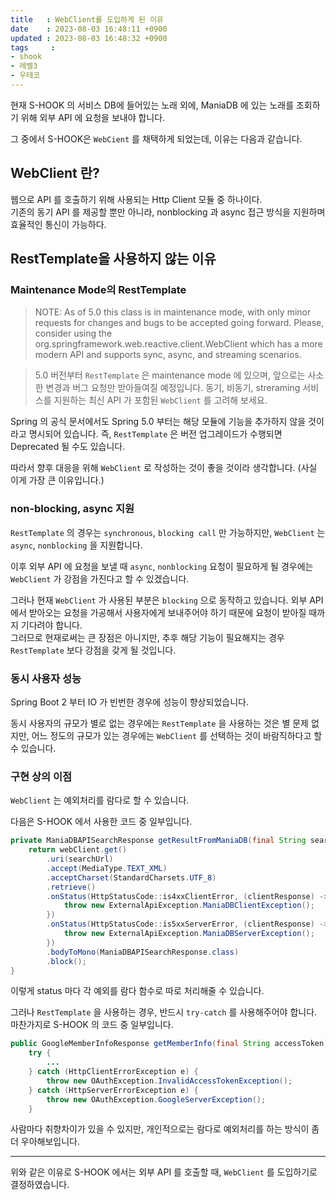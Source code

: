 ```yaml
---
title   : WebClient를 도입하게 된 이유
date    : 2023-08-03 16:48:11 +0900
updated : 2023-08-03 16:48:32 +0900
tags     : 
- shook
- 레벨3
- 우테코
---
```


현재 S-HOOK 의 서비스 DB에 들어있는 노래 외에, ManiaDB 에 있는 노래를 조회하기 위해 외부 API 에 요청을 보내야 합니다.     

그 중에서 S-HOOK은 `WebCient` 를 채택하게 되었는데, 이유는 다음과 같습니다.      

## WebClient 란?

웹으로 API 를 호출하기 위해 사용되는 Http Client 모듈 중 하나이다.     
기존의 동기 API 를 제공할 뿐만 아니라, nonblocking 과 async 접근 방식을 지원하며 효율적인 통신이 가능하다.

## RestTemplate을 사용하지 않는 이유

### Maintenance Mode의 RestTemplate

> NOTE: As of 5.0 this class is in maintenance mode, with only minor requests for changes and bugs to be accepted going forward. Please, consider using the org.springframework.web.reactive.client.WebClient which has a more modern API and supports sync, async, and streaming scenarios.

> 5.0 버전부터 `RestTemplate` 은 maintenance mode 에 있으며, 앞으로는 사소한 변경과 버그 요청만 받아들여질 예정입니다. 동기, 비동기, streraming 서비스를 지원하는 최신 API 가 포함된 `WebClient` 를 고려해 보세요.

Spring 의 공식 문서에서도 Spring 5.0 부터는 해당 모듈에 기능을 추가하지 않을 것이라고 명시되어 있습니다. 즉, `RestTemplate` 은 버전 업그레이드가 수행되면 Deprecated 될 수도 있습니다.    

따라서 향후 대응을 위해 `WebClient` 로 작성하는 것이 좋을 것이라 생각합니다. (사실 이게 가장 큰 이유입니다.)     

### non-blocking, async 지원

`RestTemplate` 의 경우는 `synchronous`, `blocking call` 만 가능하지만, `WebClient` 는 `async`, `nonblocking` 을 지원합니다.     

이후 외부 API 에 요청을 보낼 때 `async`, `nonblocking` 요청이 필요하게 될 경우에는 `WebClient` 가 강점을 가진다고 할 수 있겠습니다.     

그러나 현재 `WebClient` 가 사용된 부분은 `blocking` 으로 동작하고 있습니다. 외부 API 에서 받아오는 요청을 가공해서 사용자에게 보내주어야 하기 때문에 요청이 받아질 때까지 기다려야 합니다.     
그러므로 현재로써는 큰 장점은 아니지만, 추후 해당 기능이 필요해지는 경우 `RestTemplate` 보다 강점을 갖게 될 것입니다.     

### 동시 사용자 성능

Spring Boot 2 부터 IO 가 빈번한 경우에 성능이 향상되었습니다.    

동시 사용자의 규모가 별로 없는 경우에는 `RestTemplate` 을 사용하는 것은 별 문제 없지만, 어느 정도의 규모가 있는 경우에는 `WebClient` 를 선택하는 것이 바람직하다고 할 수 있습니다.     

### 구현 상의 이점

`WebClient` 는 예외처리를 람다로 할 수 있습니다. 

다음은 S-HOOK 에서 사용한 코드 중 일부입니다.

```java
private ManiaDBAPISearchResponse getResultFromManiaDB(final String searchUrl) {  
    return webClient.get()  
        .uri(searchUrl)  
        .accept(MediaType.TEXT_XML)  
        .acceptCharset(StandardCharsets.UTF_8)  
        .retrieve()  
        .onStatus(HttpStatusCode::is4xxClientError, (clientResponse) -> {  
            throw new ExternalApiException.ManiaDBClientException();  
        })  
        .onStatus(HttpStatusCode::is5xxServerError, (clientResponse) -> {  
            throw new ExternalApiException.ManiaDBServerException();  
        })  
        .bodyToMono(ManiaDBAPISearchResponse.class)  
        .block();  
}
```

이렇게 status 마다 각 예외를 람다 함수로 따로 처리해줄 수 있습니다.    

그러나 `RestTemplate` 을 사용하는 경우, 반드시 `try-catch` 를 사용해주어야 합니다.    
마찬가지로 S-HOOK 의 코드 중 일부입니다.

```java
public GoogleMemberInfoResponse getMemberInfo(final String accessToken) {  
    try {  
        ...
    } catch (HttpClientErrorException e) {  
        throw new OAuthException.InvalidAccessTokenException();  
    } catch (HttpServerErrorException e) {  
        throw new OAuthException.GoogleServerException();  
    }
```

사람마다 취향차이가 있을 수 있지만, 개인적으로는 람다로 예외처리를 하는 방식이 좀 더 우아해보입니다. 

---
위와 같은 이유로 S-HOOK 에서는 외부 API 를 호출할 때, `WebClient` 를 도입하기로 결정하였습니다.    
